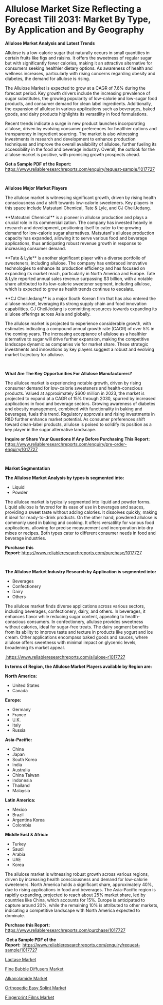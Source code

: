 <p><h1>Allulose Market Size Reflecting a Forecast Till 2031: Market By Type, By Application and By Geography</h1></p><p><strong>Allulose Market Analysis and Latest Trends</strong></p>
<p><p>Allulose is a low-calorie sugar that naturally occurs in small quantities in certain fruits like figs and raisins. It offers the sweetness of regular sugar but with significantly fewer calories, making it an attractive alternative for consumers seeking healthier dietary options. As awareness of health and wellness increases, particularly with rising concerns regarding obesity and diabetes, the demand for allulose is rising. </p><p>The Allulose Market is expected to grow at a CAGR of 7.6% during the forecast period. Key growth drivers include the increasing prevalence of sugar substitutes, the growing popularity of low-calorie and low-sugar food products, and consumer demand for clean label ingredients. Additionally, the expansion of allulose in various applications such as beverages, baked goods, and dairy products highlights its versatility in food formulations. </p><p>Recent trends indicate a surge in new product launches incorporating allulose, driven by evolving consumer preferences for healthier options and transparency in ingredient sourcing. The market is also witnessing investments in research and development to enhance production techniques and improve the overall availability of allulose, further fueling its accessibility in the food and beverage industry. Overall, the outlook for the allulose market is positive, with promising growth prospects ahead.</p></p>
<p><strong>Get a Sample PDF of the Report:&nbsp;</strong> <a href="https://www.reliableresearchreports.com/enquiry/request-sample/1017727?utm_campaign=7&utm_medium=2&utm_source=Github&utm_content=ia&utm_term=10112024&utm_id=allulose">https://www.reliableresearchreports.com/enquiry/request-sample/1017727</a></p>
<p>&nbsp;</p>
<p><strong>Allulose Major Market Players</strong></p>
<p><p>The allulose market is witnessing significant growth, driven by rising health consciousness and a shift towards low-calorie sweeteners. Key players in this space include Matsutani Chemical, Tate & Lyle, and CJ CheilJedang.</p><p>**Matsutani Chemical** is a pioneer in allulose production and plays a crucial role in its commercialization. The company has invested heavily in research and development, positioning itself to cater to the growing demand for low-calorie sugar alternatives. Matsutani's allulose production capacity has expanded, allowing it to serve various food and beverage applications, thus anticipating robust revenue growth in response to increasing consumer demand.</p><p>**Tate & Lyle** is another significant player with a diverse portfolio of sweeteners, including allulose. The company has embraced innovative technologies to enhance its production efficiency and has focused on expanding its market reach, particularly in North America and Europe. Tate & Lyle reported annual sales revenue surpassing $3 billion, with a notable share attributed to its low-calorie sweetener segment, including allulose, which is expected to grow as health trends continue to escalate.</p><p>**CJ CheilJedang** is a major South Korean firm that has also entered the allulose market, leveraging its strong supply chain and food innovation capabilities. CJ CheilJedang is committing resources towards expanding its allulose offerings across Asia and globally.</p><p>The allulose market is projected to experience considerable growth, with estimates indicating a compound annual growth rate (CAGR) of over 5% in the coming years. The increasing acceptance of allulose as a healthier alternative to sugar will drive further expansion, making the competitive landscape dynamic as companies vie for market share. These strategic investments and innovations by key players suggest a robust and evolving market trajectory for allulose.</p></p>
<p>&nbsp;</p>
<p><strong>What Are The Key Opportunities For Allulose Manufacturers?</strong></p>
<p><p>The allulose market is experiencing notable growth, driven by rising consumer demand for low-calorie sweeteners and health-conscious products. Valued at approximately $600 million in 2023, the market is projected to expand at a CAGR of 15% through 2030, spurred by increased applications in food and beverage sectors. Growing awareness of diabetes and obesity management, combined with functionality in baking and beverages, fuels this trend. Regulatory approvals and rising investments in R&D further enhance market potential. As consumer preferences shift toward clean-label products, allulose is poised to solidify its position as a key player in the sugar alternative landscape.</p></p>
<p><strong>Inquire or Share Your Questions If Any Before Purchasing This Report:</strong> <a href="https://www.reliableresearchreports.com/enquiry/pre-order-enquiry/1017727?utm_campaign=7&utm_medium=2&utm_source=Github&utm_content=ia&utm_term=10112024&utm_id=allulose">https://www.reliableresearchreports.com/enquiry/pre-order-enquiry/1017727</a></p>
<p>&nbsp;</p>
<p><strong>Market Segmentation</strong></p>
<p><strong>The Allulose Market Analysis by types is segmented into:</strong></p>
<p><ul><li>Liquid</li><li>Powder</li></ul></p>
<p><p>The allulose market is typically segmented into liquid and powder forms. Liquid allulose is favored for its ease of use in beverages and sauces, providing a sweet taste without adding calories. It dissolves quickly, making it ideal for ready-to-drink products. On the other hand, powdered allulose is commonly used in baking and cooking. It offers versatility for various food applications, allowing for precise measurement and incorporation into dry mixes or recipes. Both types cater to different consumer needs in food and beverage industries.</p></p>
<p><strong>Purchase this Report:&nbsp;</strong><a href="https://www.reliableresearchreports.com/purchase/1017727?utm_campaign=7&utm_medium=2&utm_source=Github&utm_content=ia&utm_term=10112024&utm_id=allulose">https://www.reliableresearchreports.com/purchase/1017727</a></p>
<p>&nbsp;</p>
<p><strong>The Allulose Market Industry Research by Application is segmented into:</strong></p>
<p><ul><li>Beverages</li><li>Confectionery</li><li>Dairy</li><li>Others</li></ul></p>
<p><p>The allulose market finds diverse applications across various sectors, including beverages, confectionery, dairy, and others. In beverages, it enhances flavor while reducing sugar content, appealing to health-conscious consumers. In confectionery, allulose provides sweetness without calories, ideal for sugar-free treats. The dairy segment benefits from its ability to improve taste and texture in products like yogurt and ice cream. Other applications encompass baked goods and sauces, where allulose offers sweetness with minimal impact on glycemic levels, broadening its market appeal.</p></p>
<p><a href="https://www.reliableresearchreports.com/allulose-r1017727?utm_campaign=7&utm_medium=2&utm_source=Github&utm_content=ia&utm_term=10112024&utm_id=allulose">&nbsp;https://www.reliableresearchreports.com/allulose-r1017727</a></p>
<p><strong>In terms of Region, the Allulose Market Players available by Region are:</strong></p>
<p>
    <p> <strong> North America: </strong>
        <ul>
            <li>United States</li>
            <li>Canada</li>
        </ul>
        </p> 
    <p> <strong> Europe: </strong>
        <ul>
            <li>Germany</li>
            <li>France</li>
            <li>U.K.</li>
            <li>Italy</li>
            <li>Russia</li>
        </ul>
        </p> 
    <p> <strong> Asia-Pacific: </strong>
        <ul>
            <li>China</li>
            <li>Japan</li>
            <li>South Korea</li>
            <li>India</li>
            <li>Australia</li>
            <li>China Taiwan</li>
            <li>Indonesia</li>
            <li>Thailand</li>
            <li>Malaysia</li>
        </ul>
        </p> 
    <p> <strong> Latin America: </strong>
        <ul>
            <li>Mexico</li>
            <li>Brazil</li>
            <li>Argentina Korea</li>
            <li>Colombia</li>
        </ul>
        </p> 
    <p> <strong> Middle East & Africa: </strong>
        <ul>
            <li>Turkey</li>
            <li>Saudi</li>
            <li>Arabia</li>
            <li>UAE</li>
            <li>Korea</li>
        </ul>
    </p>
    </p>
<p><p>The allulose market is witnessing robust growth across various regions, driven by increasing health consciousness and demand for low-calorie sweeteners. North America holds a significant share, approximately 40%, due to rising applications in food and beverages. The Asia-Pacific region is rapidly expanding, projected to reach about 25% market share, led by countries like China, which accounts for 15%. Europe is anticipated to capture around 20%, while the remaining 10% is attributed to other markets, indicating a competitive landscape with North America expected to dominate.</p></p>
<p><strong>Purchase this Report: </strong><a href="https://www.reliableresearchreports.com/purchase/1017727?utm_campaign=7&utm_medium=2&utm_source=Github&utm_content=ia&utm_term=10112024&utm_id=allulose">https://www.reliableresearchreports.com/purchase/1017727</a></p>
<p>&nbsp;<strong>Get a Sample PDF of the Report:&nbsp;&nbsp;</strong><a href="https://www.reliableresearchreports.com/enquiry/request-sample/1017727?utm_campaign=7&utm_medium=2&utm_source=Github&utm_content=ia&utm_term=10112024&utm_id=allulose">https://www.reliableresearchreports.com/enquiry/request-sample/1017727</a></p>
<p><strong></strong></p>
<p><p><a href="https://github.com/arnaudyclavinec/Market-Research-Report-List-1/blob/main/lactase-market.md?utm_campaign=7&utm_medium=2&utm_source=Github&utm_content=ia&utm_term=10112024&utm_id=allulose">Lactase Market</a></p><p><a href="https://www.linkedin.com/pulse/fine-bubble-diffusers-market-size-share-analysis-growth-8fyse?utm_campaign=7&utm_medium=2&utm_source=Github&utm_content=ia&utm_term=10112024&utm_id=allulose">Fine Bubble Diffusers Market</a></p><p><a href="https://github.com/darientvns/Market-Research-Report-List-1/blob/main/alkanolamide-market.md?utm_campaign=7&utm_medium=2&utm_source=Github&utm_content=ia&utm_term=10112024&utm_id=allulose">Alkanolamide Market</a></p><p><a href="https://issuu.com/reportprime-2/docs/orthopedic-easy-splint-market-size-_03a70e5dda197b?utm_campaign=7&utm_medium=2&utm_source=Github&utm_content=ia&utm_term=10112024&utm_id=allulose">Orthopedic Easy Splint Market</a></p><p><a href="https://www.linkedin.com/pulse/deep-dive-fingerprint-films-market-itstrends-segmentation-ph1we?utm_campaign=7&utm_medium=2&utm_source=Github&utm_content=ia&utm_term=10112024&utm_id=allulose">Fingerprint Films Market</a></p></p>